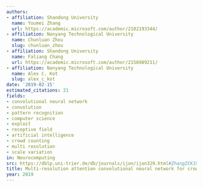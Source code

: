 ```yaml
---
authors:
- affiliation: Shandong University
  name: Youmei Zhang
  url: https://academic.microsoft.com/author/2102193344/
- affiliation: Nanyang Technological University
  name: Chunluan Zhou
  slug: chunluan_zhou
- affiliation: Shandong University
  name: Faliang Chang
  url: https://academic.microsoft.com/author/2156989211/
- affiliation: Nanyang Technological University
  name: Alex C. Kot
  slug: alex_c_kot
date: '2019-02-15'
estimated_citations: 21
fields:
- convolutional neural network
- convolution
- pattern recognition
- computer science
- exploit
- receptive field
- artificial intelligence
- crowd counting
- multi resolution
- scale variation
in: Neurocomputing
src: https://dblp.uni-trier.de/db/journals/ijon/ijon329.html#ZhangZCK19
title: Multi-resolution attention convolutional neural network for crowd counting
year: 2019
---
```

